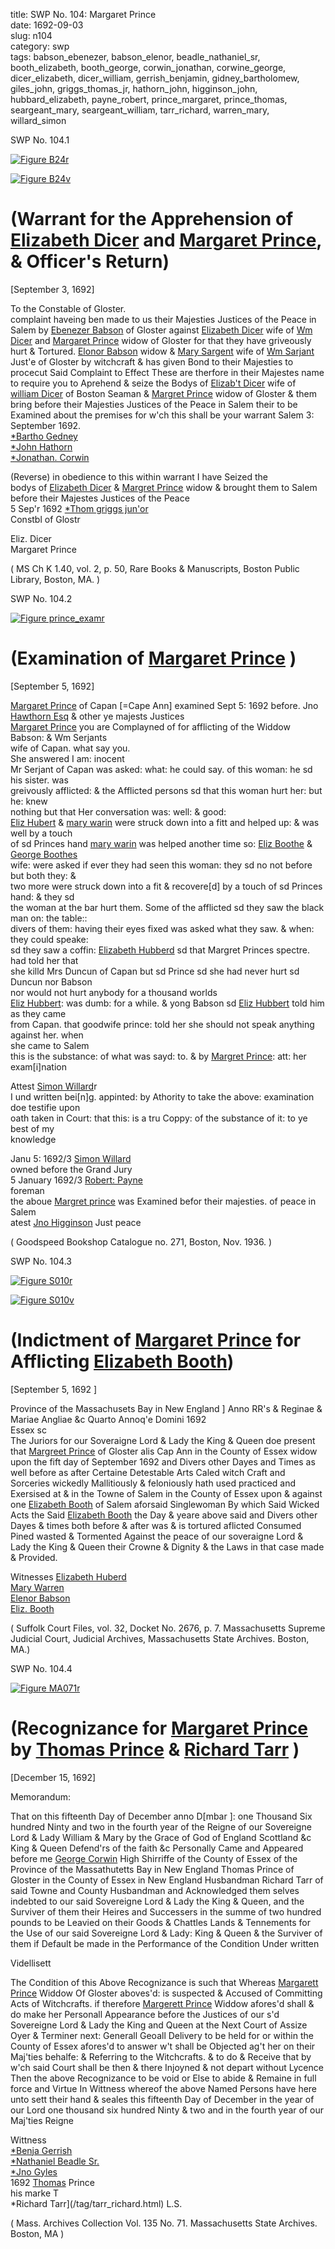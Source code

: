 title: SWP No. 104: Margaret Prince  
date: 1692-09-03  
slug: n104  
category: swp  
tags: babson_ebenezer, babson_elenor, beadle_nathaniel_sr, booth_elizabeth, booth_george, corwin_jonathan, corwine_george, dicer_elizabeth, dicer_william, gerrish_benjamin, gidney_bartholomew, giles_john, griggs_thomas_jr, hathorn_john, higginson_john, hubbard_elizabeth, payne_robert, prince_margaret, prince_thomas, seargeant_mary, seargeant_william, tarr_richard, warren_mary, willard_simon




<div markdown class="doc" id="n104.1">

<div class="doc_id">SWP No. 104.1</div>


<span markdown class="figure">[![Figure B24r](archives/BPL/gifs/B24A.gif)](archives/BPL/LARGE/B24A.jpg)</span>

<span markdown class="figure">[![Figure B24v](archives/BPL/gifs/B24B.gif)](archives/BPL/LARGE/B24B.jpg)</span>

# (Warrant for the Apprehension of [Elizabeth Dicer](/tag/dicer_elizabeth.html) and [Margaret Prince](/tag/prince_margaret.html), & Officer's Return)

[September 3, 1692] 

To the Constable  of Gloster.  
complaint haveing ben made to us their Majesties Justices of the Peace in Salem by [Ebenezer Babson](/tag/babson_ebenezer.html) of Gloster against [Elizabeth Dicer](/tag/dicer_elizabeth.html) wife of [Wm Dicer](/tag/dicer_william.html) and [Margaret Prince](/tag/prince_margaret.html) widow of Gloster for that they have griveously hurt & Tortured. [Elonor Babson](/tag/babson_elenor.html) widow & [Mary Sargent](/tag/seargeant_mary.html) wife of [Wm Sarjant](/tag/seargeant_william.html) Just'e of Gloster by witchcraft & has given Bond to their Majesties to procecut Said Complaint to Effect These are therfore in their Majestes name to require you to Aprehend & seize the Bodys of [Elizab't Dicer](/tag/dicer_elizabeth.html) wife of [william Dicer](/tag/dicer_william.html) of Boston Seaman & [Margret Prince](/tag/prince_margaret.html) widow of Gloster & them bring before their Majesties Justices of the Peace in Salem their to be Examined about the premises for w'ch this shall be your warrant Salem  3: September 1692.   
                                                [*Bartho Gedney](/tag/gidney_bartholomew.html)  
                                                [*John Hathorn](/tag/hathorn_john.html)  
                                                [*Jonathan. Corwin](/tag/corwin_jonathan.html) 

(Reverse) in obedience to this within warrant I have Seized the  
bodys of [Elizabeth Dicer](/tag/dicer_elizabeth.html) & [Margret Prince](/tag/prince_margaret.html) widow & brought them to Salem before their Majestes Justices of the Peace  
5 Sep'r 1692                            [*Thom griggs jun'or](/tag/griggs_thomas_jr.html)  
                                        Constbl of Glostr 

Eliz. Dicer  
Margaret Prince 

( MS Ch K 1.40, vol. 2, p. 50, Rare Books & Manuscripts, Boston Public Library, Boston, MA. )

</div>


<div markdown class="doc" id="n104.2">

<div class="doc_id">SWP No. 104.2</div>


<span markdown class="figure">[![Figure prince_examr](archives/MISC/gifs/prince_examr.gif)](archives/MISC/LARGE/prince_examr.jpg)</span>

# (Examination of [Margaret Prince](/tag/prince_margaret.html) )

[September 5, 1692]

[Margaret Prince](/tag/prince_margaret.html) of Capan [=Cape Ann] examined Sept 5: 1692 before. Jno  
[Hawthorn Esq](/tag/hathorn_john.html) & other ye majests Justices  
[Margaret Prince](/tag/prince_margaret.html) you are Complayned of for afflicting of the Widdow Babson: & Wm Serjants  
wife of Capan. what say you.  
She answered I am: inocent  
Mr Serjant of Capan was asked: what: he could say. of this woman: he sd his sister. was  
greivously afflicted: & the Afflicted persons sd that this woman hurt her: but he: knew  
nothing but that Her conversation was: well: & good:  
[Eliz Hubert](/tag/hubbard_elizabeth.html) & [mary warin](/tag/warren_mary.html) were struck down into a fitt and helped up: & was well by a touch  
of sd Princes hand [mary warin](/tag/warren_mary.html) was helped another time so: [Eliz Boothe](/tag/booth_elizabeth.html) & [George Boothes](/tag/booth_george.html)  
wife: were asked if ever they had seen this woman: they sd no not before but both they: &  
two more were struck down into a fit & recovere[d] by a touch of sd Princes hand: & they sd  
the woman at the bar hurt them. Some of the afflicted sd they saw the black man on: the table::  
divers of them: having their eyes fixed was asked what they saw. & when: they could speake:  
sd they saw a coffin: [Elizabeth Hubberd](/tag/hubbard_elizabeth.html) sd that Margret Princes spectre. had told her that  
she killd Mrs Duncun of Capan but sd Prince sd she had never hurt sd Duncun nor Babson  
nor would not hurt anybody for a thousand worlds  
[Eliz Hubbert](/tag/hubbard_elizabeth.html): was dumb: for a while. & yong Babson sd [Eliz Hubbert](/tag/hubbard_elizabeth.html) told him as they came  
from Capan. that goodwife prince: told her she should not speak anything against her. when  
she came to Salem  
this is the substance: of what was sayd: to. & by [Margret Prince](/tag/prince_margaret.html): att: her exam[i]nation  
  
Attest [Simon Willard](/tag/willard_simon.html)r  
I und written bei[n]g. appinted: by Athority to take the above: examination doe testifie upon  
oath taken in Court: that this: is a tru Coppy: of the substance of it: to ye best of my  
knowledge

Janu 5: 1692/3 [Simon Willard](/tag/willard_simon.html)  
owned before the Grand Jury  
5 January 1692/3 [Robert: Payne](/tag/payne_robert.html)  
foreman  
the aboue [Margret prince](/tag/prince_margaret.html) was Examined befor their majesties. of peace in Salem  
atest [Jno Higginson](/tag/higginson_john.html) Just peace


( Goodspeed Bookshop Catalogue no. 271, Boston, Nov. 1936. )

</div>

<div markdown class="doc" id="n104.3">

<div class="doc_id">SWP No. 104.3</div>


<span markdown class="figure">[![Figure S010r](archives/Suffolk/small/S010A.jpg)](archives/Suffolk/large/S010A.jpg)</span>

<span markdown class="figure">[![Figure S010v](archives/Suffolk/small/S010B.jpg)](archives/Suffolk/large/S010B.jpg)</span>

# (Indictment of [Margaret Prince](/tag/prince_margaret.html) for Afflicting [Elizabeth Booth](/tag/booth_elizabeth.html))  
[September 5, 1692 ]

Province of the Massachusets Bay in New England ] Anno RR's & Reginae & Mariae Angliae &c Quarto Annoq'e Domini 1692  
Essex sc  
The Juriors for our Soveraigne Lord & Lady the King & Queen doe present that [Margreet Prince](/tag/prince_margaret.html) of Gloster alis Cap Ann in the County of Essex widow upon the fift day of September 1692 and Divers other Dayes and Times as well before as after Certaine Detestable Arts Caled witch Craft and Sorceries wickedly Mallitiously & feloniously hath used practiced and Exersised at & in the Towne of Salem in the County of Essex upon & against one [Elizabeth Booth](/tag/booth_elizabeth.html) of Salem aforsaid Singlewoman By which Said Wicked Acts the Said [Elizabeth Booth](/tag/booth_elizabeth.html) the Day & yeare above said and Divers other Dayes & times both before & after was & is tortured aflicted Consumed Pined wasted & Tormented Against the peace of our soveraigne Lord & Lady the King & Queen their Crowne & Dignity & the Laws in that case made & Provided.

Witnesses [Elizabeth Huberd](/tag/hubbard_elizabeth.html)  
[Mary Warren](/tag/warren_mary.html)  
[Elenor Babson](/tag/babson_elenor.html)  
[Eliz. Booth](/tag/booth_elizabeth.html)

( Suffolk Court Files, vol. 32, Docket No. 2676, p. 7. Massachusetts Supreme Judicial Court, Judicial Archives, Massachusetts State Archives. Boston, MA.)


</div>



<div markdown class="doc" id="n104.4">

<div class="doc_id">SWP No. 104.4</div>


<span markdown class="figure">[![Figure MA071r](archives/MA135/small/MA071r.jpg)](archives/MA135/large/MA071r.jpg)</span>

# (Recognizance for [Margaret Prince](/tag/prince_margaret.html) by [Thomas Prince](/tag/prince_thomas.html) & [Richard Tarr](/tag/tarr_richard.html) )

[December 15, 1692]

Memorandum: 

That on this fifteenth Day of December anno D[mbar ]: one Thousand Six hundred Ninty and two in the fourth year of the Reigne of our Sovereigne Lord & Lady William & Mary by the Grace of God of England Scottland &c King & Queen Defend'rs of the faith &c Personally Came and Appeared before me [George Corwin](/tag/corwine_george.html) High Shirriffe of the County of Essex of the Province of the Massathutetts Bay in New England Thomas Prince of Gloster in the County of Essex in New England Husbandman Richard Tarr of said Towne and County Husbandman  and Acknowledged them selves indebted to our said Sovereigne Lord & Lady the King & Queen, and the Surviver of them their Heires and Successers in the summe of two hundred pounds to be Leavied on their Goods & Chattles Lands & Tennements for the Use of our said Sovereigne Lord & Lady: King & Queen & the Surviver of them if Default be made in the Performance of the Condition Under written

Videllisett 

The Condition of this Above Recognizance is such that Whereas [Margarett Prince](/tag/prince_margaret.html) Widdow Of Gloster aboves'd: is suspected & Accused of Committing Acts of Witchcrafts. if therefore [Margerett Prince](/tag/prince_margaret.html) Widdow afores'd shall & do make her Personall Appearance before the Justices of our s'd Sovereigne Lord & Lady the King and Queen at the Next Court of Assize Oyer & Terminer next: Generall Geoall Delivery to be held for or within the County of Essex afores'd to answer w't shall be Objected ag't her on their Maj'ties behalfe: & Referring to the Witchcrafts. & to do & Receive that by w'ch said Court shall be then & there Injoyned & not depart without Lycence Then the above Recognizance to be void or Else to abide & Remaine in full force and Virtue In Wittness whereof the above Named Persons have here unto sett their hand & seales this fifteenth Day of December in the year of our Lord one thousand six hundred Ninty & two and in the fourth year of our Maj'ties Reigne

Wittness  
[*Benja Gerrish](/tag/gerrish_benjamin.html)  
[*Nathaniel Beadle Sr.](/tag/beadle_nathaniel_sr.html)  
[*Jno Gyles](/tag/giles_john.html)  
1692                                                      [Thomas](/tag/prince_thomas.html) Prince  
                                                                      his marke T  
*Richard Tarr](/tag/tarr_richard.html) L.S.  

( Mass. Archives Collection Vol. 135 No. 71. Massachusetts State Archives. Boston, MA )

</div>
